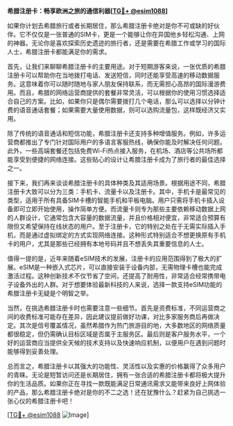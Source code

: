 **希腊注册卡：畅享欧洲之旅的通信利器[[TG💪+ @esim1088](https://t.me/s/esim1088)]**

如果你计划去希腊旅行或者长期居住，那么希腊注册卡绝对是你不可或缺的好伙伴。它不仅仅是一张普通的SIM卡，更是一个能够让你在异国他乡轻松沟通、上网的神器。无论你是喜欢探索历史遗迹的旅行者，还是需要在希腊工作或学习的国际人士，希腊注册卡都能满足你的需求。

首先，让我们来聊聊希腊注册卡的主要用途。对于短期游客来说，一张优质的希腊注册卡可以帮助你在当地拨打电话、发送短信，同时还能享受高速的移动数据服务。这意味着你可以随时随地与家人朋友保持联系，而无需担心高昂的国际漫游费用。而且，希腊的网络运营商提供的套餐非常灵活，可以根据你的使用习惯选择适合自己的方案。比如，如果你只是偶尔需要拨打几个电话，那么可以选择以分钟计费的语音通话套餐；如果需要大量使用数据，则可以选购流量包，这样既经济又实用。

除了传统的语音通话和短信功能，希腊注册卡还支持多种增值服务。例如，许多运营商都推出了专门针对国际用户的多语言客服热线，确保你能及时解决任何问题。此外，一些高端套餐还包括免费Wi-Fi热点接入服务，在机场、酒店等公共场所都能享受到便捷的网络连接。这些贴心的设计让希腊注册卡成为了旅行者的最佳选择之一。

接下来，我们再来谈谈希腊注册卡的具体种类及其适用场景。根据用途不同，希腊注册卡大致可以分为三类：手机卡、流量卡以及注册卡。其中，手机卡是最常见的类型，适用于所有具备SIM卡槽的智能手机和平板电脑。用户只需将手机卡插入设备即可立即开始使用，操作简单方便。而流量卡则专为那些主要依赖移动数据上网的人群设计，它通常包含大容量的数据流量，并且价格相对便宜，非常适合预算有限但又希望保持在线状态的用户。至于注册卡，它的特别之处在于无需实际插入手机，而是通过虚拟绑定的方式实现网络连接。这种形式特别适合不想更换原有手机卡的用户，尤其是那些已经拥有本地号码并且不想丢失其重要信息的人士。

值得一提的是，近年来随着eSIM技术的发展，注册卡的应用范围得到了极大的扩展。eSIM是一种嵌入式芯片，可以直接安装于设备内部，无需物理卡槽也能完成激活过程。这种创新技术不仅节省了空间，还提高了耐用性，非常适合经常携带电子设备外出的人群。对于想要体验最新科技的人来说，选择一款支持eSIM功能的希腊注册卡无疑是个明智之举。

当然，在挑选希腊注册卡时也需要注意一些细节。首先是资费标准，不同运营商之间的收费标准可能存在差异，因此建议提前做好功课，对比多家服务商后再做决定。其次是信号覆盖情况，虽然希腊作为热门旅游目的地，大多数地区的网络质量都很稳定，但仍需确认目标区域是否属于主服务区。最后则是客户服务水平，一个好的运营商应当提供全天候的技术支持以及快速响应机制，以便用户在遇到问题时能够得到妥善处理。

总而言之，希腊注册卡以其强大的功能性、灵活性以及实惠的价格赢得了众多用户的青睐。无论是短暂访问还是长期居住，拥有一张合适的希腊注册卡都将极大提升你的生活品质。如果你正在寻找一款既能满足日常通讯需求又能带来良好上网体验的产品，那么希腊注册卡绝对是你的不二之选！还在犹豫什么？赶紧为自己挑选一张心仪的希腊注册卡吧！

[[TG💪+ @esim1088](https://t.me/s/esim1088) ![Image](https://i.postimg.cc/4NQfJmqS/Snipaste-2025-05-13-00-14-12.png)]